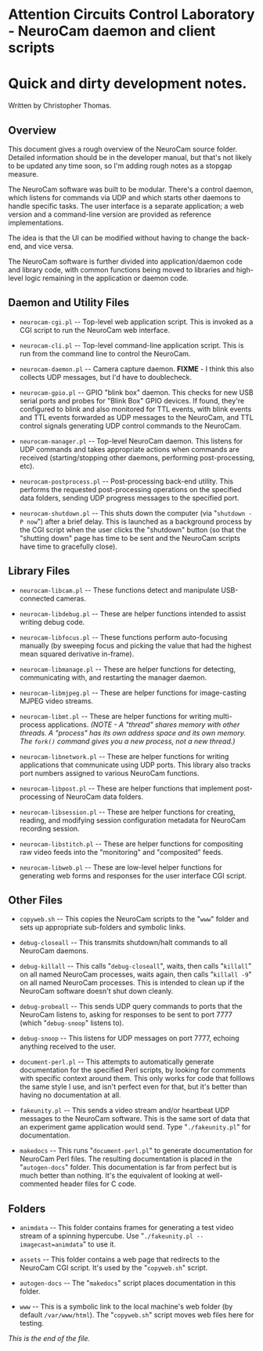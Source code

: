 # Attention Circuits Control Laboratory - NeuroCam daemon and client scripts
# Quick and dirty development notes.
Written by Christopher Thomas.


## Overview

This document gives a rough overview of the NeuroCam source folder. Detailed
information should be in the developer manual, but that's not likely to be
updated any time soon, so I'm adding rough notes as a stopgap measure.

The NeuroCam software was built to be modular. There's a control daemon,
which listens for commands via UDP and which starts other daemons to handle
specific tasks. The user interface is a separate application; a web version
and a command-line version are provided as reference implementations.

The idea is that the UI can be modified without having to change the
back-end, and vice versa.

The NeuroCam software is further divided into application/daemon code and
library code, with common functions being moved to libraries and high-level
logic remaining in the application or daemon code.


## Daemon and Utility Files

* `neurocam-cgi.pl` --
Top-level web application script. This is invoked as a CGI script to run
the NeuroCam web interface.

* `neurocam-cli.pl` --
Top-level command-line application script. This is run from the command line
to control the NeuroCam.

* `neurocam-daemon.pl` --
Camera capture daemon. **FIXME** - I think this also collects UDP messages,
but I'd have to doublecheck.

* `neurocam-gpio.pl` --
GPIO "blink box" daemon. This checks for new USB serial ports and probes
for "Blink Box" GPIO devices. If found, they're configured to blink and
also monitored for TTL events, with blink events and TTL events forwarded
as UDP messages to the NeuroCam, and TTL control signals generating UDP
control commands to the NeuroCam.

* `neurocam-manager.pl` --
Top-level NeuroCam daemon. This listens for UDP commands and takes
appropriate actions when commands are received (starting/stopping other
daemons, performing post-processing, etc).

* `neurocam-postprocess.pl` --
Post-processing back-end utility. This performs the requested post-processing
operations on the specified data folders, sending UDP progress messages to
the specified port.

* `neurocam-shutdown.pl` --
This shuts down the computer (via "`shutdown -P now`") after a brief delay.
This is launched as a background process by the CGI script when the user
clicks the "shutdown" button (so that the "shutting down" page has time to
be sent and the NeuroCam scripts have time to gracefully close).


## Library Files

* `neurocam-libcam.pl` --
These functions detect and manipulate USB-connected cameras.

* `neurocam-libdebug.pl` --
These are helper functions intended to assist writing debug code.

* `neurocam-libfocus.pl` --
These functions perform auto-focusing manually (by sweeping focus and
picking the value that had the highest mean squared derivative in-frame).

* `neurocam-libmanage.pl` --
These are helper functions for detecting, communicating with, and restarting
the manager daemon.

* `neurocam-libmjpeg.pl` --
These are helper functions for image-casting MJPEG video streams.

* `neurocam-libmt.pl` --
These are helper functions for writing multi-process applications.
_(NOTE - A "thread" shares memory with other threads. A "process" has its
own address space and its own memory. The `fork()` command gives you a
new process, not a new thread.)_

* `neurocam-libnetwork.pl` --
These are helper functions for writing applications that communicate using
UDP ports. This library also tracks port numbers assigned to various
NeuroCam functions.

* `neurocam-libpost.pl` --
These are helper functions that implement post-processing of NeuroCam data
folders.

* `neurocam-libsession.pl` --
These are helper functions for creating, reading, and modifying session
configuration metadata for NeuroCam recording session.

* `neurocam-libstitch.pl` --
These are helper functions for compositing raw video feeds into the
"monitoring" and "composited" feeds.

* `neurocam-libweb.pl` --
These are low-level helper functions for generating web forms and responses
for the user interface CGI script.


## Other Files

* `copyweb.sh` --
This copies the NeuroCam scripts to the "`www`" folder and sets up
appropriate sub-folders and symbolic links.

* `debug-closeall` --
This transmits shutdown/halt commands to all NeuroCam daemons.

* `debug-killall` --
This calls "`debug-closeall`", waits, then calls "`killall`" on all named
NeuroCam processes, waits again, then calls "`killall -9`" on all named
NeuroCam processes. This is intended to clean up if the NeuroCam software
doesn't shut down cleanly.

* `debug-probeall` --
This sends UDP query commands to ports that the NeuroCam listens to, asking
for responses to be sent to port 7777 (which "`debug-snoop`" listens to).

* `debug-snoop` --
This listens for UDP messages on port 7777, echoing anything received to
the user.

* `document-perl.pl` --
This attempts to automatically generate documentation for the specified Perl
scripts, by looking for comments with specific context around them. This
only works for code that folllows the same style I use, and isn't perfect
even for that, but it's better than having no documentation at all.

* `fakeunity.pl` --
This sends a video stream and/or heartbeat UDP messages to the NeuroCam
software. This is the same sort of data that an experiment game application
would send. Type "`./fakeunity.pl`" for documentation.

* `makedocs` --
This runs "`document-perl.pl`" to generate documentation for NeuroCam
Perl files. The resulting documentation is placed in the "`autogen-docs`"
folder. This documentation is far from perfect but is much better than
nothing. It's the equivalent of looking at well-commented header files
for C code.


## Folders

* `animdata` --
This folder contains frames for generating a test video stream of a spinning
hypercube. Use "`./fakeunity.pl --imagecast=animdata`" to use it.

* `assets` --
This folder contains a web page that redirects to the NeuroCam CGI script.
It's used by the "`copyweb.sh`" script.

* `autogen-docs` --
The "`makedocs`" script places documentation in this folder.

* `www` --
This is a symbolic link to the local machine's web folder (by default
`/var/www/html`). The "`copyweb.sh`" script moves web files here for
testing.


_This is the end of the file._
